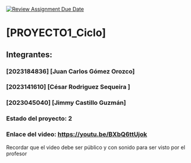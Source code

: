 [![Review Assignment Due Date](https://classroom.github.com/assets/deadline-readme-button-24ddc0f5d75046c5622901739e7c5dd533143b0c8e959d652212380cedb1ea36.svg)](https://classroom.github.com/a/-64Cssly)
# [PROYECTO1_Ciclo]
## Integrantes:
### [2023184836] [Juan Carlos Gómez Orozco]
### [2023141610] [César Rodriguez Sequeira ]
### [2023045040] [Jimmy Castillo Guzmán]

### Estado del proyecto: 2
### Enlace del video: https://youtu.be/BXbQ6ttUjok
Recordar que el video debe ser público y con sonido para ser visto por el profesor
